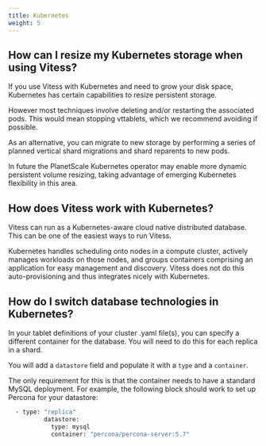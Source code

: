 ```yaml
---
title: Kubernetes
weight: 5
---
```


## How can I resize my Kubernetes storage when using Vitess?

If you use Vitess with Kubernetes and need to grow your disk space, Kubernetes has certain capabilities to resize persistent storage. 

However most techniques involve deleting and/or restarting the associated pods. This would mean stopping vttablets, which we recommend avoiding if possible.  

As an alternative, you can migrate to new storage by performing a series of planned vertical shard migrations and shard reparents to new pods.  

In future the PlanetScale Kubernetes operator may enable more dynamic persistent volume resizing, taking advantage of emerging Kubernetes flexibility in this area.

## How does Vitess work with Kubernetes?

Vitess can run as a Kubernetes-aware cloud native distributed database. This can be one of the easiest ways to run Vitess.

Kubernetes handles scheduling onto nodes in a compute cluster, actively manages workloads on those nodes, and groups containers comprising an application for easy management and discovery. Vitess does not do this auto-provisioning and thus integrates nicely with Kubernetes.

## How do I switch database technologies in Kubernetes?

In your tablet definitions of your cluster .yaml file(s), you can specify a different container for the database. You will need to do this for each replica in a shard.  

You will add a `datastore` field and populate it with a `type` and a `container`. 

The only requirement for this is that the container needs to have a standard MySQL deployment. For example, the following block should work to set up Percona for your datastore:

```sh
  - type: "replica"
          datastore:
            type: mysql
            container: "percona/percona-server:5.7"
```
